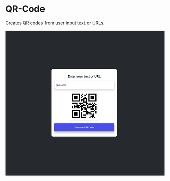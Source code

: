 # QR-Code

Creates QR codes from user input text or URLs.
<br/>
<br/>
<img src="../../assets/QR-Code.png" />
